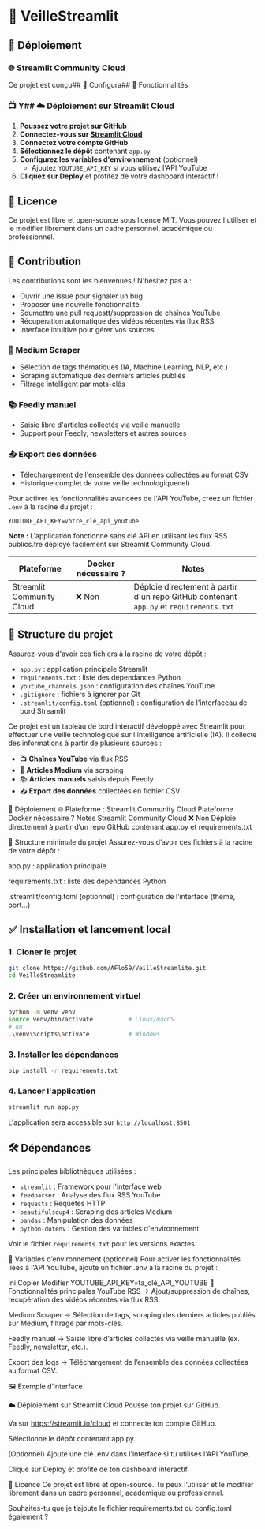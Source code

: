 # 🧠 VeilleStreamlit

## 🚀 Déploiement

### 🌐 Streamlit Community Cloud
Ce projet est conçu## 🔐 Configura## 🧩 Fonctionnalités

### 📺 Y## ☁️ Déploiement sur Streamlit Cloud

1. **Poussez votre projet sur GitHub**
2. **Connectez-vous sur [Streamlit Cloud](https://streamlit.io/cloud)**
3. **Connectez votre compte GitHub**
4. **Sélectionnez le dépôt** contenant `app.py`
5. **Configurez les variables d'environnement** (optionnel)
   - Ajoutez `YOUTUBE_API_KEY` si vous utilisez l'API YouTube
6. **Cliquez sur Deploy** et profitez de votre dashboard interactif !

## 📃 Licence

Ce projet est libre et open-source sous licence MIT. Vous pouvez l'utiliser et le modifier librement dans un cadre personnel, académique ou professionnel.

## 🤝 Contribution

Les contributions sont les bienvenues ! N'hésitez pas à :
- Ouvrir une issue pour signaler un bug
- Proposer une nouvelle fonctionnalité
- Soumettre une pull requestt/suppression de chaînes YouTube
- Récupération automatique des vidéos récentes via flux RSS
- Interface intuitive pour gérer vos sources

### 📰 Medium Scraper
- Sélection de tags thématiques (IA, Machine Learning, NLP, etc.)
- Scraping automatique des derniers articles publiés
- Filtrage intelligent par mots-clés

### 📚 Feedly manuel
- Saisie libre d'articles collectés via veille manuelle
- Support pour Feedly, newsletters et autres sources

### 📤 Export des données
- Téléchargement de l'ensemble des données collectées au format CSV
- Historique complet de votre veille technologiquenel)

Pour activer les fonctionnalités avancées de l'API YouTube, créez un fichier `.env` à la racine du projet :

```env
YOUTUBE_API_KEY=votre_clé_api_youtube
```

**Note :** L'application fonctionne sans clé API en utilisant les flux RSS publics.tre déployé facilement sur Streamlit Community Cloud.

| Plateforme | Docker nécessaire ? | Notes |
|------------|-------------------|-------|
| Streamlit Community Cloud | ❌ Non | Déploie directement à partir d'un repo GitHub contenant `app.py` et `requirements.txt` |

## 📁 Structure du projet

Assurez-vous d'avoir ces fichiers à la racine de votre dépôt :

- `app.py` : application principale Streamlit
- `requirements.txt` : liste des dépendances Python
- `youtube_channels.json` : configuration des chaînes YouTube
- `.gitignore` : fichiers à ignorer par Git
- `.streamlit/config.toml` (optionnel) : configuration de l'interfaceau de bord Streamlit

Ce projet est un tableau de bord interactif développé avec Streamlit pour effectuer une veille technologique sur l'intelligence artificielle (IA). Il collecte des informations à partir de plusieurs sources :

- 📺 **Chaînes YouTube** via flux RSS
- 📰 **Articles Medium** via scraping
- 📚 **Articles manuels** saisis depuis Feedly
- 📤 **Export des données** collectées en fichier CSV

🚀 Déploiement
🌐 Plateforme : Streamlit Community Cloud
Plateforme	Docker nécessaire ?	Notes
Streamlit Community Cloud	❌ Non	Déploie directement à partir d’un repo GitHub contenant app.py et requirements.txt

📁 Structure minimale du projet
Assurez-vous d’avoir ces fichiers à la racine de votre dépôt :

app.py : application principale

requirements.txt : liste des dépendances Python

.streamlit/config.toml (optionnel) : configuration de l’interface (thème, port…)

## ✅ Installation et lancement local

### 1. Cloner le projet
```bash
git clone https://github.com/AFlo59/VeilleStreamlite.git
cd VeilleStreamlite
```

### 2. Créer un environnement virtuel
```bash
python -m venv venv
source venv/bin/activate          # Linux/macOS
# ou
.\venv\Scripts\activate           # Windows
```

### 3. Installer les dépendances
```bash
pip install -r requirements.txt
```

### 4. Lancer l'application
```bash
streamlit run app.py
```

L'application sera accessible sur `http://localhost:8501`
## 🛠️ Dépendances

Les principales bibliothèques utilisées :

- `streamlit` : Framework pour l'interface web
- `feedparser` : Analyse des flux RSS YouTube
- `requests` : Requêtes HTTP
- `beautifulsoup4` : Scraping des articles Medium
- `pandas` : Manipulation des données
- `python-dotenv` : Gestion des variables d'environnement

Voir le fichier `requirements.txt` pour les versions exactes.

🔐 Variables d’environnement (optionnel)
Pour activer les fonctionnalités liées à l’API YouTube, ajoute un fichier .env à la racine du projet :

ini
Copier
Modifier
YOUTUBE_API_KEY=ta_clé_API_YOUTUBE
🧩 Fonctionnalités principales
YouTube RSS
→ Ajout/suppression de chaînes, récupération des vidéos récentes via flux RSS.

Medium Scraper
→ Sélection de tags, scraping des derniers articles publiés sur Medium, filtrage par mots-clés.

Feedly manuel
→ Saisie libre d’articles collectés via veille manuelle (ex. Feedly, newsletter, etc.).

Export des logs
→ Téléchargement de l’ensemble des données collectées au format CSV.

🖼️ Exemple d’interface

☁️ Déploiement sur Streamlit Cloud
Pousse ton projet sur GitHub.

Va sur https://streamlit.io/cloud et connecte ton compte GitHub.

Sélectionne le dépôt contenant app.py.

(Optionnel) Ajoute une clé .env dans l'interface si tu utilises l'API YouTube.

Clique sur Deploy et profite de ton dashboard interactif.

📃 Licence
Ce projet est libre et open-source. Tu peux l’utiliser et le modifier librement dans un cadre personnel, académique ou professionnel.

Souhaites-tu que je t’ajoute le fichier requirements.txt ou config.toml également ?
